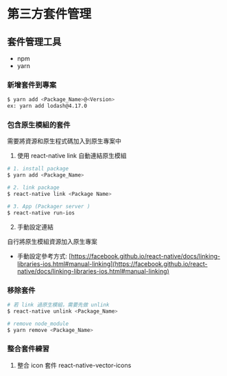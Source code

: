 # 第三方套件管理

## 套件管理工具

- npm
- yarn

### 新增套件到專案

```bash
$ yarn add <Package_Name>@<Version>
ex: yarn add lodash@4.17.0
```

### 包含原生模組的套件

需要將資源和原生程式碼加入到原生專案中

1.  使用 react-native link 自動連結原生模組

```bash
# 1. install package
$ yarn add <Package_Name>

# 2. link package
$ react-native link <Package Name>

# 3. App (Packager server )
$ react-native run-ios
```

2.  手動設定連結

自行將原生模組資源加入原生專案

- 手動設定參考方式: [https://facebook.github.io/react-native/docs/linking-libraries-ios.html#manual-linking](https://facebook.github.io/react-native/docs/linking-libraries-ios.html#manual-linking)

### 移除套件

```bash
# 若 link 過原生模組，需要先做 unlink
$ react-native unlink <Package_Name>

# remove node_module
$ yarn remove <Package_Name>
```

### 整合套件練習

1.  整合 icon 套件 react-native-vector-icons
